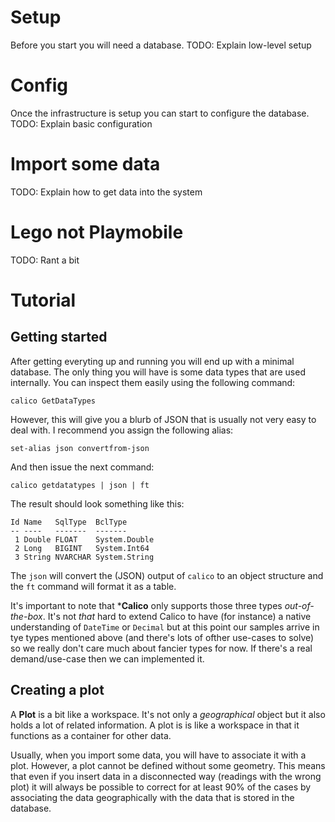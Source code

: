 ﻿# Setup
Before you start you will need a database.
TODO: Explain low-level setup

# Config
Once the infrastructure is setup you can start to configure the database.
TODO: Explain basic configuration

# Import some data
TODO: Explain how to get data into the system

# Lego not Playmobile
TODO: Rant a bit

# Tutorial
## Getting started
After getting everyting up and running you will end up with a minimal
database. The only thing you will have is some data types that are used
internally. You can inspect them easily using the following command:

    calico GetDataTypes

However, this will give you a blurb of JSON that is usually not very easy
to deal with. I recommend you assign the following alias:

    set-alias json convertfrom-json

And then issue the next command:

    calico getdatatypes | json | ft

The result should look something like this:

    Id Name   SqlType  BclType
    -- ----   -------  -------
     1 Double FLOAT    System.Double
     2 Long   BIGINT   System.Int64
     3 String NVARCHAR System.String

The `json` will convert the (JSON) output of `calico` to an object structure
and the `ft` command will format it as a table.

It's important to note that ***Calico** only supports those three types 
*out-of-the-box*. It's not *that* hard to extend Calico to have (for instance)
a native understanding of `DateTime` or `Decimal` but at this point our samples
arrive in tye types mentioned above (and there's lots of ofther use-cases to solve)
so we really don't care much about fancier types for now. If there's a real
demand/use-case then we can implemented it.

## Creating a plot
A **Plot** is a bit like a workspace. It's not only a *geographical* object but
it also holds a lot of related information. A plot is is like a workspace in that
it functions as a container for other data. 

Usually, when you import some data, you will have to associate it with a plot. However, a plot cannot be defined without some
geometry. This means that even if you insert data in a disconnected way (readings
with the wrong plot) it will always be possible to correct for at least 90% of the cases
by associating the data geographically with the data that is stored in the database.